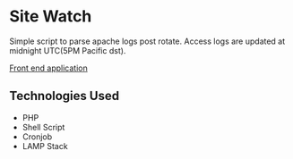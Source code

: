 # Site Watch

Simple script to parse apache logs post rotate. Access logs are updated at midnight UTC(5PM Pacific dst). 

[Front end application](https://github.com/jlxc106/site_analytics)

## Technologies Used
* PHP
* Shell Script
* Cronjob
* LAMP Stack
